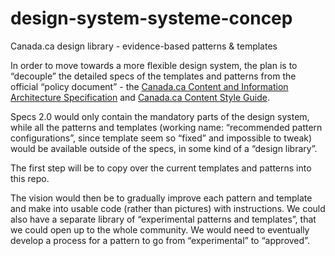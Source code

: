 # design-system-systeme-concep
Canada.ca design library - evidence-based patterns &amp; templates

In order to move towards a more flexible design system, the plan is to “decouple” the detailed specs of the templates and patterns from the official “policy document” - the [Canada.ca Content and Information Architecture Specification](https://www.canada.ca/en/treasury-board-secretariat/services/government-communications/canada-content-information-architecture-specification.html) and [Canada.ca Content Style Guide](https://www.canada.ca/en/treasury-board-secretariat/services/government-communications/canada-content-style-guide.html).
 
Specs 2.0 would only contain the mandatory parts of the design system, while all the patterns and templates (working name: “recommended pattern configurations”, since template seem so “fixed” and impossible to tweak) would be available outside of the specs, in some kind of a “design library”. 
 
The first step will be to copy over the current templates and patterns into this repo. 
 
The vision would then be to gradually improve each pattern and template and make into usable code (rather than pictures) with instructions. We could also have a separate library of “experimental patterns and templates”, that we could open up to the whole community. We would need to eventually develop a process for a pattern to go from “experimental” to “approved”. 
